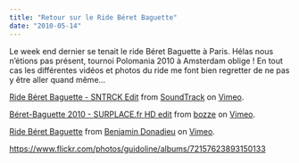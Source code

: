 ```yaml
---
title: "Retour sur le Ride Béret Baguette"
date: "2010-05-14"
---
```


Le week end dernier se tenait le ride Béret Baguette à Paris. Hélas nous n’étions pas présent, tournoi Polomania 2010 à Amsterdam oblige ! En tout cas les différentes vidéos et photos du ride me font bien regretter de ne pas y être aller quand même...

[Ride Béret Baguette - SNTRCK Edit](http://vimeo.com/11626889) from [SoundTrack](http://vimeo.com/soundtrackparis) on [Vimeo](http://vimeo.com).

[Béret-Baguette 2010 - SURPLACE.fr HD edit](http://vimeo.com/11678901) from [bozze](http://vimeo.com/user2699587) on [Vimeo](http://vimeo.com).

[Ride Béret Baguette](http://vimeo.com/11594884) from [Benjamin Donadieu](http://vimeo.com/user3725130) on [Vimeo](http://vimeo.com).

<https://www.flickr.com/photos/guidoline/albums/72157623893150133>
